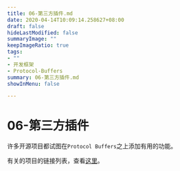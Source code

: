 ```yaml
---
title: 06-第三方插件.md
date: 2020-04-14T10:09:14.258627+08:00
draft: false
hideLastModified: false
summaryImage: ""
keepImageRatio: true
tags:
- ""
- 开发框架
- Protocol-Buffers
summary: 06-第三方插件.md
showInMenu: false

---
```


# 06-第三方插件

许多开源项目都试图在`Protocol Buffers`之上添加有用的功能。

有关的项目的链接列表，查看[这里](https://github.com/google/protobuf/blob/master/docs/third_party.md)。
